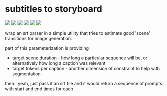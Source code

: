 # subtitles to storyboard

![](https://img.shields.io/badge/tag-tooling-84f8cf)
![](https://img.shields.io/badge/tag-wip-84f8cf)
![](https://img.shields.io/badge/tag-opensource-84f8cf)
![](https://img.shields.io/badge/tag-prompting-84f8cf)
![](https://img.shields.io/badge/tag-accessibility-84f8cf)
![](https://img.shields.io/badge/tag-animation-84f8cf)

wrap an srt parser in a simple utility that tries to estimate good 'scene' transitions for image generation.

part of this parameterization is providing 
* target scene duration - how long a particular sequence will be, or alternatively how long a caption was relevant
* target tokens per caption - another dimension of constraint to help with segmentation

then.. yeah, just pass it an srt file and it would return a sequence of prompts with start and end times for each

